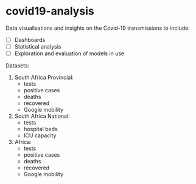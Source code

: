 # covid19-analysis

Data visualisations and insights on the Covid-19 transmissions to include:
 - [ ] Dashboards
 - [ ] Statistical analysis
 - [ ] Exploration and evaluation of models in use 

Datasets:
1. South Africa Provincial:
   - tests
   - positive cases
   - deaths
   - recovered
   - Google mobility
2. South Africa National:
   - tests
   - hospital beds
   - ICU capacity
3. Africa:
   - tests
   - positive cases
   - deaths
   - recovered
   - Google mobility
